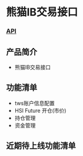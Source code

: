 # 熊猫IB交易接口

### [API](https://github.com/hielf/panda_coins/blob/master/api.md)

## 产品简介
* 熊猫IB交易接口

## 功能清单
* tws账户信息配置
* HSI Future 开仓(市价)
* 持仓管理
* 资金管理

## 近期待上线功能清单
